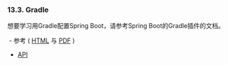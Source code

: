 ### 13.3. Gradle

想要学习用Gradle配置Spring Boot，请参考Spring Boot的Gradle插件的文档。

  - 参考 ( [HTML](https://docs.spring.io/spring-boot/docs/2.0.0.RELEASE/gradle-plugin/reference/html) 与 [PDF](https://docs.spring.io/spring-boot/docs/2.0.0.RELEASE/gradle-plugin/reference/pdf/spring-boot-gradle-plugin-reference.pdf) ) 
  - [API](https://docs.spring.io/spring-boot/docs/2.0.0.RELEASE/gradle-plugin/api)
